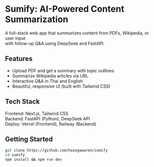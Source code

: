 # Sumify: AI-Powered Content Summarization

A full-stack web app that summarizes content from PDFs, Wikipedia, or user input  
with follow-up Q&A using DeepSeek and FastAPI.

## Features
- Upload PDF and get a summary with topic outlines
- Summarize Wikipedia articles via URL
- Interactive Q&A in Thai and English
- Beautiful, responsive UI (built with Tailwind CSS)

## Tech Stack
Frontend: Next.js, Tailwind CSS  
Backend: FastAPI (Python), DeepSeek API  
Deploy: Vercel (Frontend), Railway (Backend)

## Getting Started
```bash
git clone https://github.com/hasegawaren/sumify
cd sumify
npm install && npm run dev

